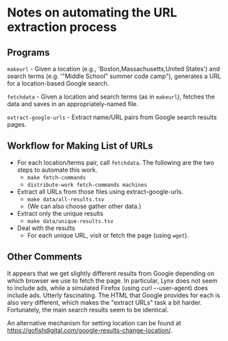 Notes on automating the URL extraction process
==============================================

Programs
--------

`makeurl` - Given a location (e.g., 'Boston,Massachusetts,United States')
and search terms (e.g. '"Middle School" summer code camp"), generates a
URL for a location-based Google search.

`fetchdata` - Given a location and search terms (as in `makeurl`), fetches
the data and saves in an appropriately-named file.

`extract-google-urls` - Extract name/URL pairs from Google search
results pages.

Workflow for Making List of URLs
--------------------------------

* For each location/terms pair, call `fetchdata`.  The following
  are the two steps to automate this work.
    * `make fetch-commands`
    * `distribute-work fetch-commands machines`
* Extract all URLs from those files using extract-google-urls.
    * `make data/all-results.tsv`
    * (We can also choose gather other data.)
* Extract only the unique results
    * `make data/unique-results.tsv`
* Deal with the results
    * For each unique URL, visit or fetch the page (using `wget`).

Other Comments
--------------

It appears that we get slightly different results from Google
depending on which browser we use to fetch the page.  In particular,
Lynx does not seem to include ads, while a simulated Firefox (using
curl --user-agent) does include ads.  Utterly fascinating.  The
HTML that Google provides for each is also very different, which
makes the "extract URLs" task a bit harder.  Fortunately, the main
search results seem to be identical.

An alternative mechanism for setting location can be found at
https://gofishdigital.com/google-results-change-location/.
